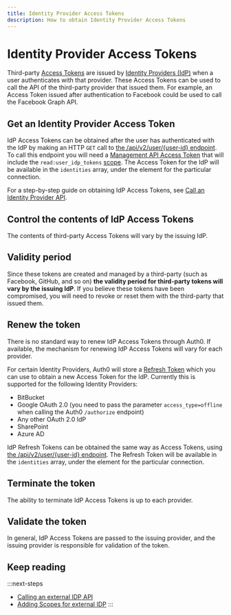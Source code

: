 ```yaml
---
title: Identity Provider Access Tokens
description: How to obtain Identity Provider Access Tokens
---
```

# Identity Provider Access Tokens

Third-party [Access Tokens](/tokens/access-token) are issued by [Identity Providers (IdP)](/identityproviders) when a user authenticates with that provider. These Access Tokens can be used to call the API of the third-party provider that issued them. For example, an Access Token issued after authentication to Facebook could be used to call the Facebook Graph API.

## Get an Identity Provider Access Token

IdP Access Tokens can be obtained after the user has authenticated with the IdP by making an HTTP `GET` call to [the /api/v2/user/{user-id} endpoint](/api/management/v2#!/Users/get_users_by_id). To call this endpoint you will need a [Management API Access Token](/api/management/v2/tokens) that will include the `read:user_idp_tokens` [scope](/scopes). The Access Token for the IdP will be available in the `identities` array, under the element for the particular connection.

For a step-by-step guide on obtaining IdP Access Tokens, see [Call an Identity Provider API](/what-to-do-once-the-user-is-logged-in/calling-an-external-idp-api).

## Control the contents of IdP Access Tokens

The contents of third-party Access Tokens will vary by the issuing IdP.

## Validity period

Since these tokens are created and managed by a third-party (such as Facebook, GitHub, and so on) **the validity period for third-party tokens will vary by the issuing IdP**. If you believe these tokens have been compromised, you will need to revoke or reset them with the third-party that issued them.

## Renew the token

There is no standard way to renew IdP Access Tokens through Auth0. If available, the mechanism for renewing IdP Access Tokens will vary for each provider.

For certain Identity Providers, Auth0 will store a [Refresh Token](/tokens/refresh-token) which you can use to obtain a new Access Token for the IdP. Currently this is supported for the following Identity Providers:

* BitBucket
* Google OAuth 2.0 (you need to pass the parameter `access_type=offline` when calling the Auth0 `/authorize` endpoint)
* Any other OAuth 2.0 IdP
* SharePoint
* Azure AD

IdP Refresh Tokens can be obtained the same way as Access Tokens, using [the /api/v2/user/{user-id} endpoint](/api/management/v2#!/Users/get_users_by_id). The Refresh Token will be available in the `identities` array, under the element for the particular connection.

## Terminate the token

The ability to terminate IdP Access Tokens is up to each provider.

## Validate the token

In general, IdP Access Tokens are passed to the issuing provider, and the issuing provider is responsible for validation of the token.

## Keep reading

:::next-steps
* [Calling an external IDP API](/what-to-do-once-the-user-is-logged-in/calling-an-external-idp-api)
* [Adding Scopes for external IDP](/what-to-do-once-the-user-is-logged-in/adding-scopes-for-an-external-idp)
:::
